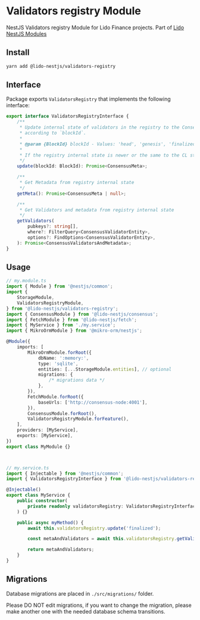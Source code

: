 # Validators registry Module

NestJS Validators registry Module for Lido Finance projects.
Part of [Lido NestJS Modules](https://github.com/lidofinance/lido-nestjs-modules/#readme)

## Install

```bash
yarn add @lido-nestjs/validators-registry
```

## Interface

Package exports `ValidatorsRegistry` that implements the following interface:

```typescript
export interface ValidatorsRegistryInterface {
    /**
     * Update internal state of validators in the registry to the Consensus Layer (CL) state
     * according to `blockId`.
     *
     * @param {BlockId} blockId - Values: 'head', 'genesis', 'finalized', <slot>, <hex encoded blockRoot with 0x prefix>
     *
     * If the registry internal state is newer or the same to the CL state - does nothing.
     */
    update(blockId: BlockId): Promise<ConsensusMeta>;

    /**
     * Get Metadata from registry internal state
     */
    getMeta(): Promise<ConsensusMeta | null>;

    /**
     * Get Validators and metadata from registry internal state
     */
    getValidators(
        pubkeys?: string[],
        where?: FilterQuery<ConsensusValidatorEntity>,
        options?: FindOptions<ConsensusValidatorEntity>,
    ): Promise<ConsensusValidatorsAndMetadata>;
}
```

## Usage 

```typescript
// my.module.ts
import { Module } from '@nestjs/common';
import {
    StorageModule,
    ValidatorsRegistryModule,
} from '@lido-nestjs/validators-registry';
import { ConsensusModule } from '@lido-nestjs/consensus';
import { FetchModule } from '@lido-nestjs/fetch';
import { MyService } from './my.service';
import { MikroOrmModule } from '@mikro-orm/nestjs';

@Module({
    imports: [
        MikroOrmModule.forRoot({
            dbName: ':memory:',
            type: 'sqlite',
            entities: [...StorageModule.entities], // optional
            migrations: {
                /* migrations data */
            },
        }),
        FetchModule.forRoot({
            baseUrls: ['http://consensus-node:4001'],
        }),
        ConsensusModule.forRoot(),
        ValidatorsRegistryModule.forFeature(),
    ],
    providers: [MyService],
    exports: [MyService],
})
export class MyModule {}



// my.service.ts
import { Injectable } from '@nestjs/common';
import { ValidatorsRegistryInterface } from '@lido-nestjs/validators-registry';

@Injectable()
export class MyService {
    public constructor(
        private readonly validatorsRegistry: ValidatorsRegistryInterface,
    ) {}

    public async myMethod() {
        await this.validatorsRegistry.update('finalized');

        const metaAndValidators = await this.validatorsRegistry.getValidators();

        return metaAndValidators;
    }
}
```

## Migrations

Database migrations are placed in `./src/migrations/` folder.

Please DO NOT edit migrations, if you want to change the migration,
please make another one with the needed database schema transitions.
